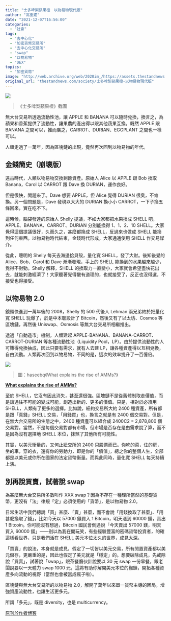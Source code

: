 ```yaml
---
title: "士多啤梨蘋果橙　以物易物現代版"
author: "高重建"
date: "2021-12-07T16:56:00"
categories:
  - "社會"
tags:
  - "去中心化"
  - "加密貨幣交易所"
  - "去中心化交易所"
  - "swap"
  - "以物易物"
  - "DEX"
topics:
  - "加密貨幣"
image: "http://web.archive.org/web/2020im_/https://assets.thestandnews.com/media/photos/twins.png"
original_url: "thestandnews.com/society/士多啤梨蘋果橙-以物易物現代版"
---
```

![](http://web.archive.org/web/2020im_/https://assets.thestandnews.com/media/photos/twins.png)
> 《士多啤梨蘋果橙》截圖

無大台交易所透過流動性池，讓 APPLE 和 BANANA 可以隨時兌換，換言之，為蘋果和香蕉提供了流動性，讓果農的產出得以跟其他蔬果互換。既然 APPLE 跟 BANANA 之間可以，推而廣之，CARROT、DURIAN、EGGPLANT 之間也一樣可以。

人類走過了一萬年，因為區塊鏈的出現，竟然再次回到以物易物的年代。

金錢簡史（崩壞版）
---------

遠古時代，人類以物易物交換剩餘資產。原始人 Alice 以 APPLE 跟 Bob 換取 Banana，Carol 以 CARROT 跟 Dave 換 DURIAN，運作良好。

但是很快，問題來了。Dave 想要 APPLE，但 Alice 覺得 DURIAN 很臭，不肯換。另一個問題是，Dave 發現以大大的 DURIAN 換小小 CARROT，一下子換五條回來，實在吃不下。

這時候，腦袋發達的原始人 Shelly 提議，不如大家都把水果換成 SHELL 吧，APPLE、BANANA、CARROT、DURIAN 分別能換得 1、1、2、10 SHELL。大家覺得這個提議很好，久而久之，甚麼都換成 SHELL，反過來也做成 SHELL 能換到任何東西。以物易物時代結束，金錢時代形成，大家通通使用 SHELL 作交易媒介。

從此，聰明的 Shelly 每天去海邊拾貝殼，量化寬 SHELL，發了大財。後知後覺的 Alice、Bob、Carol 和 Dave 漸漸發現，手上的 SHELL 能換到的水果越來越少，覺得不對勁。Shelly 解釋，SHELL 的換取力一直變小，大家就會希望盡快花出去，就能刺激經濟了！大家聽著覺得蠻有道理的，也就接受了，反正也沒得選，不接受也得接受。

以物易物 2.0
--------

鏡頭快進到一萬年後的 2008，Shelly 的 500 代後人 Lehman 兩兄弟終於把量化寬 SHELL 玩爆了，於是中本聰設計了 Bitcoin，然後又有了以太坊、Cosmos 等區塊鏈，再然後 Uniswap、Osmosis 等無大台交易所相繼推出。

透過「自動造市」機制，人類建起 APPLE-BANANA、BANANA-CARROT、CARROT-DURIAN 等各種流動性池（Liquidity Pool，LP）。由於提供流動性的人可賺得兌換抽成，因此只要有需求，就有人去建 LP，讓各種資產得以互相兌換，自由流動。人類再次回到以物易物，不同的是，這次的效率提升了一百億倍。

![](http://web.archive.org/web/2020im_/https://assets.thestandnews.com/media/photos/%E8%9E%A2%E5%B9%95%E6%88%AA%E5%9C%96_2021-12-07_16.58.50.png)
> 圖：haseebq《What explains the rise of AMMs?》

**[What explains the rise of AMMs?](http://web.archive.org/web/20211207093907/https://haseebq.com/what-explains-the-rise-of-amms/)**

至於 SHELL，它沒有因此消失，甚至還很強。區塊鏈不是從舊體制取走價值，而是讓過往不可能的變成可能，創造出新的、更多的價值。只是，相對於必須用 SHELL，人類有了更多的選擇。比如說，紐約交易所大約 2400 種資產，所有都是跟「真錢」SHELL 交易，「用錢買」也，換言之就是有 2400 個交易對。但是，在無大台交易所的生態之中，2400 種資產可以組合成 2400C2 = 2,878,800 個交易對。當然，不是每個交易對都有市場，但市場是否存在是由需求說了算，而不是因為沒有選擇地 SHELL 本位，抹煞了其他所有可能性。

其實，以美元衡量的，又何止紐交所的 2400 只股票而已。你吃的菜，住的房，坐的車，穿的衣，還有你的勞動力，即是你的「價值」，總之你的整個人生，全部都是以美元或你所在國家的法定貨幣衡量。而與此同時，量化寬 SHELL 每天持續上演。

別再說買賣，試著說 swap
--------------

為甚麼無大台交易所多數叫作 XXX swap？因為不存在一種理所當然的基礎貨幣，更沒有「法」律規「定」必須使用的「貨幣」，是以物易物 2.0。

日常生活中我們總說「買」甚麼、「賣」甚麼，而不會說「用錢換取了甚麼」、「用甚麼換取了錢」，比如今天以 57000 鎂買入 1 Bitcoin，明天漲到 60000 鎂，賣出 1 Bitcoin。你可能沒有想過，Bitcoin 國民會倒過說「今天賣出 57000 鎂，明天買入 60000 鎂」——別以為我在開玩笑，有些經驗豐富的密碼貨幣投資者，的確這樣看世界，只是我們活在 SHELL 美元本位太久的世界，成見太深。

「買賣」的說法，本身就是成見，假定了一切皆以美元交易，所有閒置資產都以美元儲存，更嚴重的是，因此也假定了美元就是「穩定」的。想要破除成見，先戒除說「買賣」，試著說「swap」，跟茶餐廳伙計說要以 30 元 swap 一份早餐，跟老闆說要以一天體力 swap 1000 元，這將有助你解開美元本位的枷鎖，開拓各種資產多向流動的視野（當然也會被當成瘋子啦）。

區塊鏈與無大台交易所的以物易物 2.0，解開了萬年以來單一貨幣主導的困局，增強資產流動性，也讓生活更多元。

所謂「多元」，既是 diversity，也是 multicurrency。

[原刊於作者博客](http://web.archive.org/web/20211207093907/https://ckxpress.com/on-diversity/)